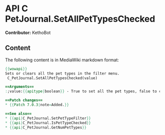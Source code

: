 # API C PetJournal.SetAllPetTypesChecked

**Contributor:** KethoBot

## Content

The following content is in MediaWiki markdown format:

```mediawiki
{{wowapi}}
Sets or clears all the pet types in the filter menu.
 C_PetJournal.SetAllPetTypesChecked(value)

==Arguments==
:;value:{{apitype|boolean}} - True to set all the pet types, false to clear all the pet types

==Patch changes==
* {{Patch 7.0.3|note=Added.}}

==See also==
* {{api|C_PetJournal.SetPetTypeFilter}}
* {{api|C_PetJournal.IsPetTypeChecked}}
* {{api|C_PetJournal.GetNumPetTypes}}
```